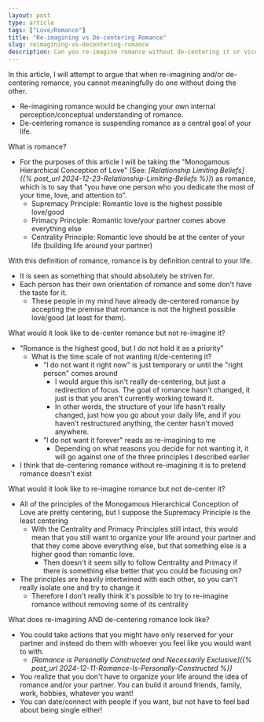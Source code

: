```yaml
---
layout: post
type: article
tags: ["Love/Romance"]
title: "Re-imagining vs De-centering Romance"
slug: reimagining-vs-decentering-romance
description: Can you re-imagine romance without de-centering it or vice versa?
---
```


In this article, I will attempt to argue that when re-imagining and/or de-centering romance, you cannot meaningfully do one without doing the other.
* Re-imagining romance would be changing your own internal perception/conceptual understanding of romance.
* De-centering romance is suspending romance as a central goal of your life.

What is romance?
* For the purposes of this article I will be taking the "Monogamous Hierarchical Conception of Love" (See: *[Relationship Limiting Beliefs]({% post_url 2024-12-23-Relationship-Limiting-Beliefs %})*) as romance, which is to say that "you have one person who you dedicate the most of your time, love, and attention to".
    * Supremacy Principle: Romantic love is the highest possible love/good
    * Primacy Principle: Romantic love/your partner comes above everything else
    * Centrality Principle: Romantic love should be at the center of your life (building life around your partner)

With this definition of romance, romance is by definition central to your life. 
* It is seen as something that should absolutely be striven for.
* Each person has their own orientation of romance and some don't have the taste for it.
    * These people in my mind have already de-centered romance by accepting the premise that romance is not the highest possible love/good (at least for them).

What would it look like to de-center romance but not re-imagine it?
* "Romance is the highest good, but I do not hold it as a priority"
    * What is the time scale of not wanting it/de-centering it?
        * "I do not want it right now" is just temporary or until the "right person" comes around
            * I would argue this isn't really de-centering, but just a redirection of focus. The goal of romance hasn't changed, it just is that you aren't currently working toward it.
            * In other words, the structure of your life hasn't really changed, just how you go about your daily life, and if you haven't restructured anything, the center hasn't moved anywhere.
        * "I do not want it forever" reads as re-imagining to me
            * Depending on what reasons you decide for not wanting it, it will go against one of the three principles I described earlier
* I think that de-centering romance without re-imagining it is to pretend romance doesn't exist

What would it look like to re-imagine romance but not de-center it?
* All of the principles of the Monogamous Hierarchical Conception of Love are pretty centering, but I suppose the Supremacy Principle is the least centering
    * With the Centrality and Primacy Principles still intact, this would mean that you still want to organize your life around your partner and that they come above everything else, but that something else is a higher good than romantic love.
        * Then doesn't it seem silly to follow Centrality and Primacy if there is something else better that you could be focusing on?
* The principles are heavily intertwined with each other, so you can't really isolate one and try to change it
    * Therefore I don't really think it's possible to try to re-imagine romance without removing some of its centrality

What does re-imagining AND de-centering romance look like?
* You could take actions that you might have only reserved for your partner and instead do them with whoever you feel like you would want to with.
    * *[Romance is Personally Constructed and Necessarily Exclusive]({% post_url 2024-12-11-Romance-Is-Personally-Constructed %})*
* You realize that you don't have to organize your life around the idea of romance and/or your partner. You can build it around friends, family, work, hobbies, whatever you want!
* You can date/connect with people if you want, but not have to feel bad about being single either!
